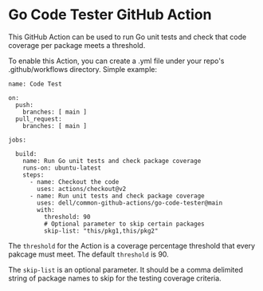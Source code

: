 # Go Code Tester GitHub Action
This GitHub Action can be used to run Go unit tests and check that code coverage per package meets a threshold.

To enable this Action, you can create a .yml file under your repo's .github/workflows directory. 
Simple example:

```
name: Code Test

on:
  push:
    branches: [ main ]
  pull_request:
    branches: [ main ]

jobs:

  build:
    name: Run Go unit tests and check package coverage
    runs-on: ubuntu-latest
    steps:
      - name: Checkout the code
        uses: actions/checkout@v2
      - name: Run unit tests and check package coverage
        uses: dell/common-github-actions/go-code-tester@main
        with:
          threshold: 90
          # Optional parameter to skip certain packages
          skip-list: "this/pkg1,this/pkg2"
```

The `threshold` for the Action is a coverage percentage threshold that every pakcage must meet. The default `threshold` is 90.

The `skip-list` is an optional parameter. It should be a comma delimited string of package names to skip for the testing coverage criteria.